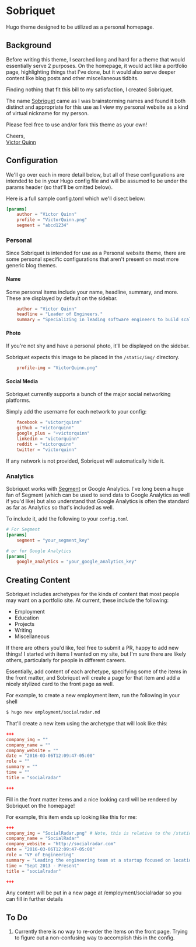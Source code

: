 # Sobriquet

Hugo theme designed to be utilized as a personal homepage.

## Background

Before writing this theme, I searched long and hard for a theme that would
essentially serve 2 purposes. On the homepage, it would act like a portfolio
page, highlighting things that I've done, but it would also serve deeper content
like blog posts and other miscellaneous tidbits.

Finding nothing that fit this bill to my satisfaction, I created Sobriquet.

The name [Sobriquet](https://en.wikipedia.org/wiki/Sobriquet) came as I was
brainstorming names and found it both distinct and appropriate for this use as
I view my personal website as a kind of virtual nickname for my person.

Please feel free to use and/or fork this theme as your own!

Cheers,  
[Victor Quinn](http://victorquinn.com)

## Configuration

We'll go over each in more detail below, but all of these configurations are
intended to be in your Hugo config file and will be assumed to be under the
params header (so that'll be omitted below).

Here is a full sample config.toml which we'll disect below:

```toml
[params]
    author = "Victor Quinn"
    profile = "VictorQuinn.png"
    segment = "abcd1234"
```

### Personal

Since Sobriquet is intended for use as a Personal website theme, there are some
personal specific configurations that aren't present on most more generic
blog themes.

#### Name

Some personal items include your name, headline, summary, and more. These are
displayed by default on the sidebar.

```toml
    author = "Victor Quinn"
    headline = "Leader of Engineers."
    summary = "Specializing in leading software engineers to build scalable backends."
```

#### Photo

If you're not shy and have a personal photo, it'll be displayed on the sidebar.

Sobriquet expects this image to be placed in the `/static/img/` directory.

```toml
    profile-img = "VictorQuinn.png"
```

#### Social Media

Sobriquet currently supports a bunch of the major social networking platforms.

Simply add the username for each network to your config:

```toml
    facebook = "victorjquinn"
    github = "victorquinn"
    google_plus = "+victorquinn"
    linkedin = "victorquinn"
    reddit = "victorquinn"
    twitter = "victorquinn"
```

If any network is not provided, Sobriquet will automatically hide it.

### Analytics

Sobriquet works with [Segment](https://segment.com) or Google Analytics. I've
long been a huge fan of Segment (which can be used to send data to Google
Analytics as well if you'd like) but also understand that Google Analytics is
often the standard as far as Analytics so that's included as well.

To include it, add the following to your `config.toml`

```toml
# For Segment
[params]
    segment = "your_segment_key"

# or for Google Analytics
[params]
    google_analytics = "your_google_analytics_key"
```
## Creating Content

Sobriquet includes archetypes for the kinds of content that most people may
want on a portfolio site. At current, these include the following:

* Employment
* Education
* Projects
* Writing
* Miscellaneous

If there are others you'd like, feel free to submit a PR, happy to add new
things! I started with items I wanted on my site, but I'm sure there are
likely others, particularly for people in different careers.

Essentially, add content of each archetype, specifying some of the items in the
front matter, and Sobriquet will create a page for that item and add a nicely
stylized card to the front page as well.

For example, to create a new employment item, run the following in your shell

```bash
$ hugo new employment/socialradar.md
```

That'll create a new item using the archetype that will look like this:

```toml
+++
company_img = ""
company_name = ""
company_website = ""
date = "2016-03-06T12:09:47-05:00"
role = ""
summary = ""
time = ""
title = "socialradar"

+++
```

Fill in the front matter items and a nice looking card will be rendered by
Sobriquet on the homepage!

For example, this item ends up looking like this for me:

```toml
+++
company_img = "SocialRadar.png" # Note, this is relative to the /static/img directory
company_name = "SocialRadar"
company_website = "http://socialradar.com"
date = "2016-03-06T12:09:47-05:00"
role = "VP of Engineering"
summary = "Leading the engineering team at a startup focused on location technology."
time = "Sept 2013 - Present"
title = "socialradar"

+++
```

Any content will be put in a new page at /employment/socialradar so you can
fill in further details

## To Do

1. Currently there is no way to re-order the items on the front page. Trying to
figure out a non-confusing way to accomplish this in the config.
